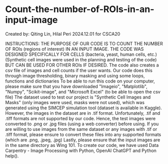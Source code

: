 # Count-the-number-of-ROIs-in-an-input-image
Created by: Qiting Lin, Hilal Peri
2024.12.01 for CSCA20

INSTRUCTIONS:
THE PURPOSE OF OUR CODE IS TO COUNT THE NUMBER OF ROIs (regions of interest) IN AN INPUT IMAGE. THE CODE WAS DESIGNED SPECIFICALLY FOR CELLS (bacteria, yeast, human cells, etc.) (Synthetic cell images were used in the planning and testing of the code) BUT CAN BE USED FOR OTHER ROIs IF DESIRED. The code also creates a csv file of images and cell counts if the user wants.
Our code does this through image thresholding, binary masking and using some loops, functions and dictionaries
To be able to run this code on your computer, please make sure that you have downloaded "Imageio", "Matplotlib", "Numpy", "Scikit-image", and "Microsoft Excel" (to be able to open the csv file)
The dataset used to test our project is "Synthetic Cell Images and Masks" (only images were used, masks were not used), which was generated using the SIMCEP simulation tool (dataset is available in Kaggle). However, the images in the dataset are in .tif format. Unfortunately, .tif and .tiff formats are not supported by our code.
Hence, the test images were converted to .png or .jpg files (using a web converter) before using. 
If you are willing to use images from the same dataset or any images with .tif or .tiff format, please ensure to convert these files into any supported formats (which are .png, .jpeg, .jpg)
Lastly, please ensure that the input images are in the same directory as Wing 101.
To create our code, we have used Data Carpentry - Image Processing with Python, OpenAI ChatGPT and Python help().
